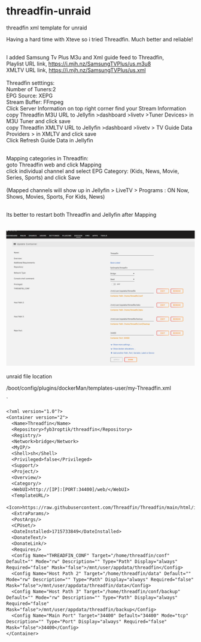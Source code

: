 # threadfin-unraid
threadfin xml template for unraid

Having a hard time with Xteve so i tried Threadfin. Much better and reliable!<br><br>

I added Samsung Tv Plus M3u and Xml guide feed to Threadfin, <br>
Playlist URL link, https://i.mjh.nz/SamsungTVPlus/us.m3u8 <br>
XMLTV URL link, https://i.mjh.nz/SamsungTVPlus/us.xml <br><br>
Threadfin setttings: <br>
Number of Tuners:2  <br>
EPG Source: XEPG<br>
Stream Buffer: FFmpeg<br>
Click Server Information on top right corner find your Stream Information<br>
copy Threadfin M3U URL to Jellyfin >dashboard >livetv >Tuner Devices> in M3U Tuner and click save<br>
copy Threadfin XMLTV URL to Jellyfin >dashboard >livetv > TV Guide Data Providers > in XMLTV and click save<br>
Click Refresh Guide Data in Jellyfin<br><br>

Mapping categories in Threadfin:<br>
goto Threadfin web and click Mapping<br>
click individual channel and select EPG Category: (Kids, News, Movie, Series, Sports)  and click Save<br><br>
(Mapped channels will show up in Jellyfin > LiveTV > Programs : ON Now, Shows, Movies, Sports, For Kids, News)<br><br>

Its better to restart both Threadfin and Jellyfin after Mapping<br>
<br><br>
<img src="https://github.com/jjone/threadfin-unraid/blob/main/Snipaste_2024-05-19_11-22-40.png">
<br><br>
unraid file location

/boot/config/plugins/dockerMan/templates-user/my-Threadfin.xml

`
`````
<?xml version="1.0"?>
<Container version="2">
  <Name>Threadfin</Name>
  <Repository>fyb3roptik/threadfin</Repository>
  <Registry/>
  <Network>bridge</Network>
  <MyIP/>
  <Shell>sh</Shell>
  <Privileged>false</Privileged>
  <Support/>
  <Project/>
  <Overview/>
  <Category/>
  <WebUI>http://[IP]:[PORT:34400]/web/</WebUI>
  <TemplateURL/>
  <Icon>https://raw.githubusercontent.com/Threadfin/Threadfin/main/html/img/threadfin.ico</Icon>
  <ExtraParams/>
  <PostArgs/>
  <CPUset/>
  <DateInstalled>1715733849</DateInstalled>
  <DonateText/>
  <DonateLink/>
  <Requires/>
  <Config Name="THREADFIN_CONF" Target="/home/threadfin/conf" Default="" Mode="rw" Description="" Type="Path" Display="always" Required="false" Mask="false">/mnt/user/appdata/threadfin</Config>
  <Config Name="Host Path 2" Target="/home/threadfin/data" Default="" Mode="rw" Description="" Type="Path" Display="always" Required="false" Mask="false">/mnt/user/appdata/threadfin/data</Config>
  <Config Name="Host Path 3" Target="/home/threadfin/conf/backup" Default="" Mode="rw" Description="" Type="Path" Display="always" Required="false" Mask="false">/mnt/user/appdata/threadfin/backup</Config>
  <Config Name="Main Port" Target="34400" Default="34400" Mode="tcp" Description="" Type="Port" Display="always" Required="false" Mask="false">34400</Config>
</Container>


